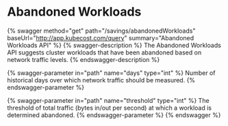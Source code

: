# Abandoned Workloads

{% swagger method="get" path="/savings/abandonedWorkloads" baseUrl="http://app.kubecost.com/query" summary="Abandoned Workloads API" %}
{% swagger-description %}
The Abandoned Workloads API suggests cluster workloads that have been abandoned based on network traffic levels.
{% endswagger-description %}

{% swagger-parameter in="path" name="days" type="int" %}
Number of historical days over which network traffic should be measured.
{% endswagger-parameter %}

{% swagger-parameter in="path" name="threshold" type="int" %}
The threshold of total traffic (bytes in/out per second) at which a workload is determined abandoned.
{% endswagger-parameter %}
{% endswagger %}

